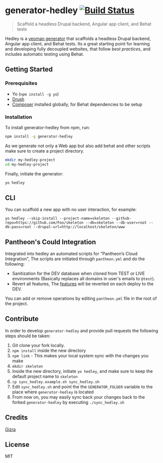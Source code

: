 # generator-hedley [![Build Status](https://travis-ci.org/Gizra/generator-hedley.svg?branch=master)](https://travis-ci.org/Gizra/generator-hedley)

> Scaffold a headless Drupal backend, Angular app client, and Behat tests

Hedley is a [yeoman generator](http://yeoman.io/) that scaffolds a headless Drupal backend, Angular app client, and Behat tests. Its a great starting point for learning and developing fully decoupled websites, that follow _best practices_, and includes automatic testing using Behat.

## Getting Started

### Prerequisites

* Yo (``npm install -g yo``)
* [Drush](https://github.com/drush-ops/drush)
* [Composer](https://getcomposer.org/doc/00-intro.md#globally) installed globally, for Behat dependencies to be setup

### Installation

To install generator-hedley from npm, run:

```bash
npm install -g generator-hedley
```

As we generate not only a Web app but also add behat and other scripts make sure to create a project directory.

```bash
mkdir my-hedley-project
cd my-hedley-project
```

Finally, initiate the generator:

```bash
yo hedley
```

## CLI

You can scaffold a new app with no user interaction, for example:
```
yo hedley --skip-install --project-name=skeleton --github-repo=https://github.com/Foo/skeleton --db=skeleton --db-user=root --db-pass=root --drupal-url=http://localhost/skeleton/www
```

## Pantheon's Could Integration

Integrated into hedley an automated scripts for "Pantheon’s Cloud Integration", The scripts are initiated through `pantheon.yml` and do the following:

* Sanitization for the DEV database when cloned from TEST or LIVE environments (Basically replaces all domains in user's emails to `@test`).
* Revert all features, The [features](https://www.drupal.org/project/features) will be reverted on each deploy to the DEV.
 
You can add or remove operations by editing `pantheon.yml` file in the root of the project.

## Contribute

In order to develop ``generator-hedley`` and provide pull requests the following steps should be taken:

1. Git clone your fork locally.
2. ``npm install`` inside the new directory
3. ``npm link`` - This makes your local system sync with the changes you make
4. ``mkdir skeleton``
5. Inside the new directory, initiate ``yo hedley``, and make sure to keep the default project name to ``skeleton``
6. ``cp sync_hedley.example.sh sync_hedley.sh``
7. Edit ``sync_hedley.sh`` and point the the ``GENERATOR_FOLDER`` variable to the place where ``generator-hedley`` is located
8. From now on, you may easily sync back your changes back to the forked ``generator-hedley`` by executing ``./sync_hedley.sh``

## Credits

[Gizra](https://gizra.com)

## License

MIT
